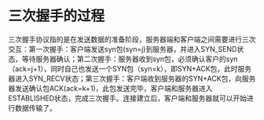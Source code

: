 # 三次握手的过程

三次握手协议指的是在发送数据的准备阶段，服务器端和客户端之间需要进行三次交互：第一次握手：客户端发送syn包(syn=j)到服务器，并进入SYN_SEND状态，等待服务器确认；第二次握手：服务器收到syn包，必须确认客户的syn（ack=j+1），同时自己也发送一个SYN包（syn=k），即SYN+ACK包，此时服务器进入SYN_RECV状态；第三次握手：客户端收到服务器的SYN+ACK包，向服务器发送确认包ACK(ack=k+1)，此包发送完毕，客户端和服务器进入ESTABLISHED状态，完成三次握手。连接建立后，客户端和服务器就可以开始进行数据传输了。
